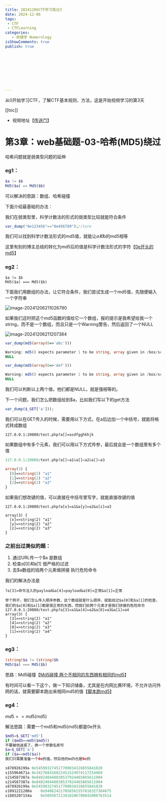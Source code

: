 ```yaml
---
title: 20241206CTF学习笔记3
date: 2024-12-06
tags:
 - CTF
 - CTFLearning
categories:
   - 命理学 Numerology
isShowComments: true
publish: true









---
```


<Boxx/>

从0开始学习CTF，了解CTF基本规则、方法，这是开始视频学习的第3天

[[toc]]

- 视频地址【[传送门](https://www.bilibili.com/video/BV1Lh411F7s8/)】

<!-- more -->

# 第3章：web基础题-03-哈希(MD5)绕过

哈希问题就是弱类型问题的延伸

### eg1：

```php
$a != $b
Md5($a) == Md5($b)
```

可以解决的思路：数组、哈希碰撞

下面介绍最基础的办法：

我们在弱类型里，科学计数法的形式的弱类型比较就能符合条件

```php
var_dump("0e123456"=="0e456789");//ture
```

我们可以找到科学计数法形式的md5值，就能让$a和$b的md5相等

这里有别的博主总结的转化为md5后的值是科学计数法形式的字符【[0e开头的md5](https://blog.csdn.net/weixin_45897324/article/details/108961503)】

### eg2：

```
$a != $b
Md5($a) === Md5($b)
```

下面我们用数组的办法，让它符合条件，我们尝试生成一个md5值，先随便输入一个字符串

![image-20241206211026790](/img/numerology/image-20241206211026790.png)

如果我们这时把这个md5函数的值给它一个数组，报的提示是我希望给我一个string，而不是一个数组，而且只是一个Warning警告，然后返回了一个NULL

![image-20241206211207384](/img/ctfLearn/image-20241206211207384.png)

```php
var_dump(md5(array(0=>'abc')))

Warning: md5() expects parameter 1 to be string, array given in /box/script.php on line 2
NULL
```

```php
var_dump(md5(array(0=>'def')))

Warning: md5() expects parameter 1 to be string, array given in /box/script.php on line 2
NULL
```

我们可以判断以上两个值，他们都是NULL，就是强相等的。

下一个问题，我们怎么把数组给到$a，比如我们写以下的get方法

```php
var_dump($_GET['a']));
```

我们可以在GET传入的时候，需要用以下方式，在a后边加一个中括号，就能将格式转成数组

```
127.0.0.1:20080/test.php?a[]=asdfgghkhjk
```

如果数组中有多个元素，我们可以用以下方式传参，最后就会是一个数组里有多个值

```php
127.0.0.1:20080/test.php?a[]=a1&a[]=a2&a[]=a3

array(3) {
  [0]=>string(2) "a1"
  [1]=>string(2) "a2"
  [2]=>string(2) "a3"
}

```

如果我们想改键的值，可以直接在中括号里写字，就能直接改键的值

```
127.0.0.1:20080/test.php?a[x]=a1&a[y]=a2&a[z]=a3

array(3) {
  [x]=>string(2) "a1"
  [y]=>string(2) "a2"
  [z]=>string(2) "a3"
}
```

### 之前出过类似的题：

1. 通过URL传一个$a 是数组
2. 检查$a[0]和$a[1] 很严格的过滤
3. 去$a数组的钱两个元素做拼接 执行危险命令

我们的解决办法是

```
?a[3]=命令注入的payload&a[4]=payload&a[0]=正常&a[1]=正常

举个例子，我们怎么传入顺序参数，这个数组就是什么顺序，就能绕过$a[0]和$a[1]的检查，我们的$a[0]和$a[1]都是很正常的东西，而我们前两个元素才是我们拼接的危险命令
127.0.0.1:20080/test.php?a[3]=a1&a[4]=a2&a[0]=a3&a[1]=a4
array(3) {
  [3]=>string(2) "a1"
  [4]=>string(2) "a2"
  [0]=>string(2) "a3"
  [1]=>string(2) "a4"
}
```

### eg3：

```php
(string)$a != (string)$b
Md5($a) === Md5($b)
```

思路：Md5碰撞【[Md5碰撞 两个不相同的东西拥有相同的md5](https://www.jianshu.com/p/c9089fd5b1ba)】

有时间可以看一下这个，做一下知识储备，尤其是在内网比赛环境，不允许访问外网的话，就需要脚本跑出来相同md5的值【[脚本跑md5](https://blog.csdn.net/qq_64201116/article/details/126493091)】

###  eg4：

$md5==md5($md5)

解法思路：需要一个md5和md5(md5)都是0e开头

```php
$md5=$_GET['md5']
if ($md5==md5($md5))
不要被他迷惑了，换一个参数名即可
$a=$_GET['a']
if ($a==md5($a))
我们只需要准备一个0e的值，然后他的md5也是0e的
    
s878926199a	0e545993274517709034328855841020
s155964671a	0e342768416822451524974117254469
s214587387a	0e848240448830537924465865611904
s214587387a	0e848240448830537924465865611904
s878926199a	0e545993274517709034328855841020
s1091221200a	0e940624217856561557816327384675
s1885207154a	0e509367213418206700842008763514
```

